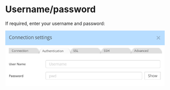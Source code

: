 # Username/password

If required, enter your username and password:&nbsp;

![Image](<lib/ScyllaDB%20authentication.png>)

